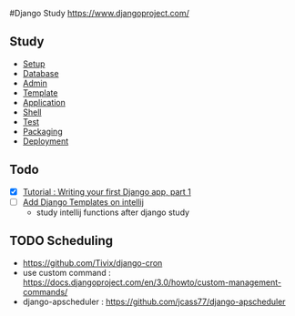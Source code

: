 #Django Study
https://www.djangoproject.com/

## Study
- [Setup](setup.md)
- [Database](study/database.md)
- [Admin](study/admin.md)
- [Template](study/template.md)
- [Application](study/application.md)
- [Shell](study/shell.md)
- [Test](study/test.md)
- [Packaging](study/packaging.md)
- [Deployment](study/deployment.md)

## Todo
- [x] [Tutorial : Writing your first Django app, part 1](https://docs.djangoproject.com/en/3.1/intro/tutorial01/)
- [ ] [Add Django Templates on intellij](https://www.jetbrains.com/help/idea/templates.html)
    - study intellij functions after django study


## TODO Scheduling
- https://github.com/Tivix/django-cron
- use custom command : https://docs.djangoproject.com/en/3.0/howto/custom-management-commands/
- django-apscheduler : https://github.com/jcass77/django-apscheduler